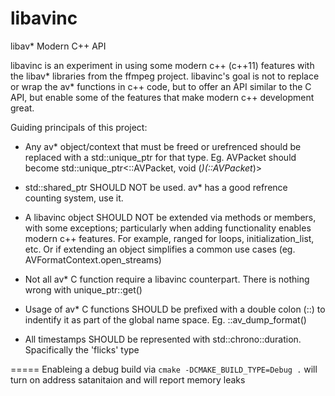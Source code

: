 # libavinc
libav* Modern C++ API

libavinc is an experiment in using some modern c++ (c++11) features
with the libav* libraries from the ffmpeg project. libavinc's goal
is not to replace or wrap the av* functions in c++ code, but to
offer an API similar to the C API, but enable some of the features
that make modern c++ development great.

Guiding principals of this project:
* Any av* object/context that must be freed or urefrenced should be replaced
with a std::unique_ptr for that type. Eg. AVPacket should become
std::unique_ptr<::AVPacket, void (*)(::AVPacket*)>

* std::shared_ptr SHOULD NOT be used. av* has a good refrence counting system, use it.

* A libavinc object SHOULD NOT be extended via methods or members,
with some exceptions; particularly when adding functionality enables
modern c++ features. For example, ranged for loops, initialization_list, etc.
Or if extending an object simplifies a common use cases (eg. AVFormatContext.open_streams)

* Not all av* C function require a libavinc counterpart.
There is nothing wrong with unique_ptr<T>::get()

* Usage of av* C functions SHOULD be prefixed with a double colon (::) to indentify
it as part of the global name space. Eg. ::av_dump_format()

* All timestamps SHOULD be represented with std::chrono::duration. Spacifically the 'flicks' type

=====
Enableing a debug build via `cmake -DCMAKE_BUILD_TYPE=Debug .` will turn on address satanitaion and will report memory leaks
